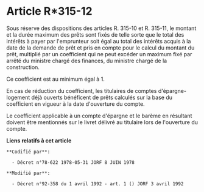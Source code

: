 # Article R*315-12

Sous réserve des dispositions des articles R. 315-10 et R. 315-11, le montant et la durée maximum des prêts sont fixés de
telle sorte que le total des intérêts à payer par l'emprunteur soit égal au total des intérêts acquis à la date de la demande
de prêt et pris en compte pour le calcul du montant du prêt, multiplié par un coefficient qui ne peut excéder un maximum fixé
par arrêté du ministre chargé des finances, du ministre chargé de la construction.

Ce coefficient est au minimum égal à 1.

En cas de réduction du coefficient, les titulaires de comptes d'épargne-logement déjà ouverts bénéficent de prêts calculés
sur la base du coefficient en vigueur à la date d'ouverture du compte.

Le coefficient applicable à un compte d'épargne et le barème en résultant doivent être mentionnés sur le livret délivré au
titulaire lors de l'ouverture du compte.

**Liens relatifs à cet article**

	**Codifié par**:

	  - Décret n°78-622 1978-05-31 JORF 8 JUIN 1978

	**Modifié par**:

	  - Décret n°92-358 du 1 avril 1992 - art. 1 () JORF 3 avril 1992
